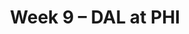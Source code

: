 ---
layout: game
title: Week 9 – DAL at PHI
season: 2023
game_id: 2023_09_DAL_PHI
away_team: DAL
home_team: PHI
---